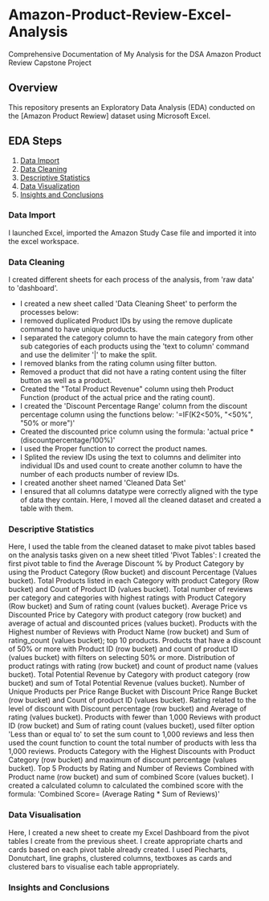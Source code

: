 # Amazon-Product-Review-Excel-Analysis
Comprehensive Documentation of My Analysis for the DSA Amazon Product Review Capstone Project

## Overview
This repository presents an Exploratory Data Analysis (EDA) conducted on the [Amazon Product Rewiew] dataset using Microsoft Excel.

## EDA Steps
1. [Data Import](#data-import)
2. [Data Cleaning](#data-cleaning)
3. [Descriptive Statistics](#descriptive-statistics)
4. [Data Visualization](#data-visualization)
5. [Insights and Conclusions](#insights-and-conclusions)

### Data Import
I launched Excel, imported the Amazon Study Case file and imported it into the excel workspace.

### Data Cleaning
I created different sheets for each process of the analysis, from 'raw data' to 'dashboard'.
- I created a new sheet called 'Data Cleaning Sheet' to perform the processes below:
- I removed duplicated Product IDs by using the remove duplicate command to have unique products.
- I separated the category column to have the main category from other sub categories of each products  using the 'text to column' command and use the delimiter '|' to make the split.
- I removed blanks from the rating column using filter button.
- Removed a product that did not have a rating content using the filter button as well as a product.
- Created the "Total Product Revenue" column using theh Product Function (product of the actual price and the rating count).
- I created the 'Discount Percentage Range' column from the discount percentage column using the functions below:
          '=IF(K2<50%, "<50%", "50% or more")'
- Created the discounted price column using the formula:
          'actual price * (discountpercentage/100%)' 
- I used the Proper function to correct the product names.
- I Splited the review IDs using the text to columns and delimiter into individual IDs and used count to create another column to have the number of each products number of review IDs.
- I created another sheet named 'Cleaned Data Set'
- I ensured that all columns datatype were correctly aligned with the type of data they contain.
Here, I moved all the cleaned dataset and created a table with them.

### Descriptive Statistics
Here, I used the table from the cleaned dataset to make pivot tables based on the analysis tasks given on a new sheet titled 'Pivot Tables':
I created the first pivot table to find the Average Discount % by Product Category by using the Product Category (Row bucket) and discount Percentage (Values bucket).
Total Products listed in each Category with product Category (Row bucket) and Count of Product ID (values bucket).
Total number of reviews per category and categories with highest ratings with Product Category (Row bucket) and Sum of rating count (values bucket).
Average Price vs Discounted Price by Category with product category (row bucket) and average of actual and discounted prices (values bucket).
Products with the Highest number of Reviews with Product Name (row bucket) and Sum of rating_count (values bucket); top 10 products.
Products that have a discount of 50% or more with Product ID (row bucket) and count of product ID (values bucket) with filters on selecting 50% or more.
Distribution of product ratings with rating (row bucket) and count of product name (values bucket).
Total Potential Revenue by Category with product category (row bucket) and sum of Total Potential Revenue (values bucket).
Number of Unique Products per Price Range Bucket with Discount Price Range Bucket (row bucket) and Count of product ID (values bucket).
Rating related to the level of discount with Discount percentage (row bucket) and Average of rating (values bucket).
Products with fewer than 1,000 Reviews with product ID (row bucket) and Sum of rating count (values bucket), used filter option 'Less than or equal to' to set the sum count to 1,000 reviews and less then used the count function to count the total number of products with less tha 1,000 reviews.
Products Category with the Highest Discounts with Product Category (row bucket) and maximum of discount percentage (values bucket).
Top 5 Products by Rating and Number of Reviews Combined with Product name (row bucket) and sum of combined Score (values bucket). I created a calculated column to calculated the combined score with the formula:
                              'Combined Score= (Average Rating * Sum of Reviews)'

### Data Visualisation
Here, I created a new sheet to create my Excel Dashboard from the pivot tables I create from the previous sheet. I create appropriate charts and cards based on each pivot table already created. I used Piecharts, Donutchart, line graphs, clustered columns, textboxes as cards and clustered bars to visualise each table appropriately.

### Insights and Conclusions


